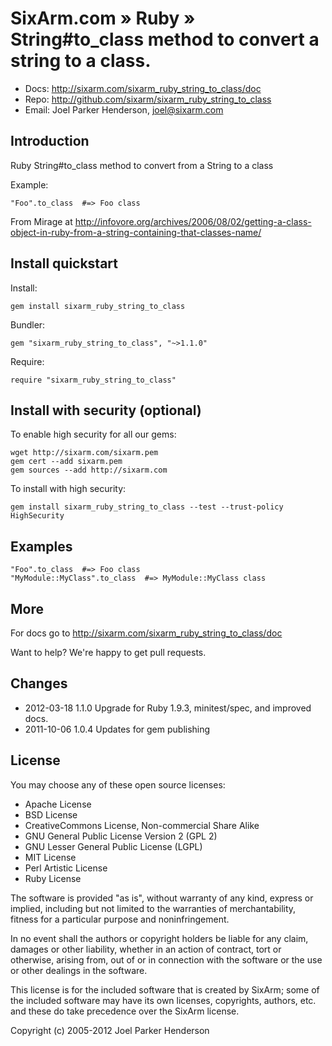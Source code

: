 # SixArm.com » Ruby » <br> String#to_class method to convert a string to a class.

* Docs: <http://sixarm.com/sixarm_ruby_string_to_class/doc>
* Repo: <http://github.com/sixarm/sixarm_ruby_string_to_class>
* Email: Joel Parker Henderson, <joel@sixarm.com>


## Introduction

Ruby String#to_class method to convert from a String to a class

Example:

    "Foo".to_class  #=> Foo class

From Mirage at http://infovore.org/archives/2006/08/02/getting-a-class-object-in-ruby-from-a-string-containing-that-classes-name/


## Install quickstart

Install:

    gem install sixarm_ruby_string_to_class

Bundler:

    gem "sixarm_ruby_string_to_class", "~>1.1.0"

Require:

    require "sixarm_ruby_string_to_class"


## Install with security (optional)

To enable high security for all our gems:

    wget http://sixarm.com/sixarm.pem
    gem cert --add sixarm.pem
    gem sources --add http://sixarm.com

To install with high security:

    gem install sixarm_ruby_string_to_class --test --trust-policy HighSecurity


## Examples

    "Foo".to_class  #=> Foo class
    "MyModule::MyClass".to_class  #=> MyModule::MyClass class


## More

For docs go to <http://sixarm.com/sixarm_ruby_string_to_class/doc>

Want to help? We're happy to get pull requests.


## Changes

* 2012-03-18 1.1.0 Upgrade for Ruby 1.9.3, minitest/spec, and improved docs.
* 2011-10-06 1.0.4 Updates for gem publishing


## License

You may choose any of these open source licenses:

  * Apache License
  * BSD License
  * CreativeCommons License, Non-commercial Share Alike
  * GNU General Public License Version 2 (GPL 2)
  * GNU Lesser General Public License (LGPL)
  * MIT License
  * Perl Artistic License
  * Ruby License

The software is provided "as is", without warranty of any kind, 
express or implied, including but not limited to the warranties of 
merchantability, fitness for a particular purpose and noninfringement. 

In no event shall the authors or copyright holders be liable for any 
claim, damages or other liability, whether in an action of contract, 
tort or otherwise, arising from, out of or in connection with the 
software or the use or other dealings in the software.

This license is for the included software that is created by SixArm;
some of the included software may have its own licenses, copyrights, 
authors, etc. and these do take precedence over the SixArm license.

Copyright (c) 2005-2012 Joel Parker Henderson
